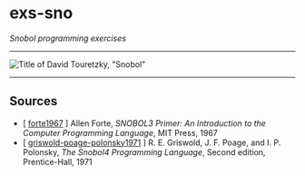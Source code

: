exs-sno
=======

*Snobol programming exercises*

----

![Title of David Touretzky, "Snobol"](images/touretzky.png)

----

Sources
-------

* [ [forte1967] ] Allen Forte, *SNOBOL3 Primer: An Introduction
to the Computer Programming Language*, MIT Press, 1967
* [ [griswold-poage-polonsky1971] ] R. E. Griswold, J. F. Poage,
and I. P. Polonsky, *The Snobol4 Programming Language*, Second
edition, Prentice-Hall, 1971

[forte1967]: forte1967/index.html
[griswold-poage-polonsky1971]: griswold-poage-polonsky1971/index.html
